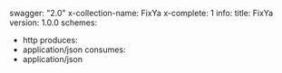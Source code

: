 swagger: "2.0"
x-collection-name: FixYa
x-complete: 1
info:
  title: FixYa
  version: 1.0.0
schemes:
- http
produces:
- application/json
consumes:
- application/json